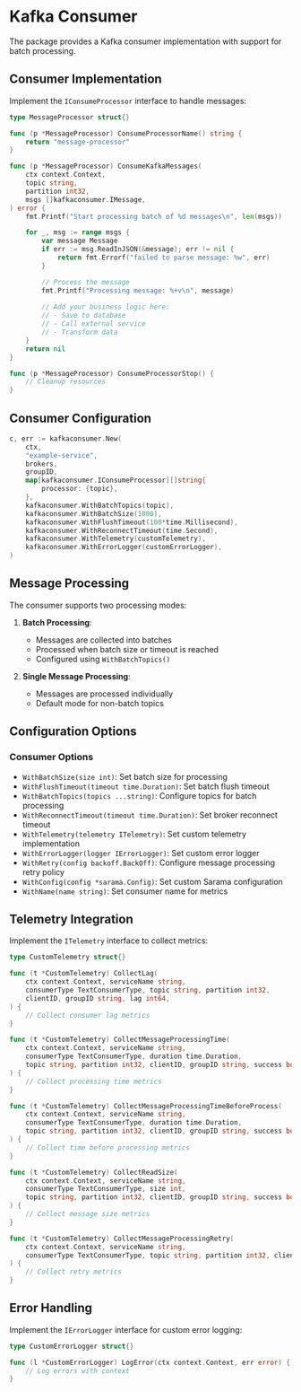 # Kafka Consumer

The package provides a Kafka consumer implementation with support for batch processing.

## Consumer Implementation

Implement the `IConsumeProcessor` interface to handle messages:

```go
type MessageProcessor struct{}

func (p *MessageProcessor) ConsumeProcessorName() string {
    return "message-processor"
}

func (p *MessageProcessor) ConsumeKafkaMessages(
    ctx context.Context,
    topic string,
    partition int32,
    msgs []kafkaconsumer.IMessage,
) error {
    fmt.Printf("Start processing batch of %d messages\n", len(msgs))

    for _, msg := range msgs {
        var message Message
        if err := msg.ReadInJSON(&message); err != nil {
            return fmt.Errorf("failed to parse message: %w", err)
        }

        // Process the message
        fmt.Printf("Processing message: %+v\n", message)
        
        // Add your business logic here:
        // - Save to database
        // - Call external service
        // - Transform data
    }
    return nil
}

func (p *MessageProcessor) ConsumeProcessorStop() {
    // Cleanup resources
}
```

## Consumer Configuration

```go
c, err := kafkaconsumer.New(
    ctx,
    "example-service",
    brokers,
    groupID,
    map[kafkaconsumer.IConsumeProcessor][]string{
        processor: {topic},
    },
    kafkaconsumer.WithBatchTopics(topic),
    kafkaconsumer.WithBatchSize(1000),
    kafkaconsumer.WithFlushTimeout(100*time.Millisecond),
    kafkaconsumer.WithReconnectTimeout(time.Second),
    kafkaconsumer.WithTelemetry(customTelemetry),
    kafkaconsumer.WithErrorLogger(customErrorLogger),
)
```

## Message Processing

The consumer supports two processing modes:

1. **Batch Processing**:
   - Messages are collected into batches
   - Processed when batch size or timeout is reached
   - Configured using `WithBatchTopics()`

2. **Single Message Processing**:
   - Messages are processed individually
   - Default mode for non-batch topics

## Configuration Options

### Consumer Options

- `WithBatchSize(size int)`: Set batch size for processing
- `WithFlushTimeout(timeout time.Duration)`: Set batch flush timeout
- `WithBatchTopics(topics ...string)`: Configure topics for batch processing
- `WithReconnectTimeout(timeout time.Duration)`: Set broker reconnect timeout
- `WithTelemetry(telemetry ITelemetry)`: Set custom telemetry implementation
- `WithErrorLogger(logger IErrorLogger)`: Set custom error logger
- `WithRetry(config backoff.BackOff)`: Configure message processing retry policy
- `WithConfig(config *sarama.Config)`: Set custom Sarama configuration
- `WithName(name string)`: Set consumer name for metrics

## Telemetry Integration

Implement the `ITelemetry` interface to collect metrics:

```go
type CustomTelemetry struct{}

func (t *CustomTelemetry) CollectLag(
    ctx context.Context, serviceName string,
    consumerType TextConsumerType, topic string, partition int32,
    clientID, groupID string, lag int64,
) {
    // Collect consumer lag metrics
}

func (t *CustomTelemetry) CollectMessageProcessingTime(
    ctx context.Context, serviceName string,
    consumerType TextConsumerType, duration time.Duration,
    topic string, partition int32, clientID, groupID string, success bool,
) {
    // Collect processing time metrics
}

func (t *CustomTelemetry) CollectMessageProcessingTimeBeforeProcess(
    ctx context.Context, serviceName string,
    consumerType TextConsumerType, duration time.Duration,
    topic string, partition int32, clientID, groupID string, success bool,
) {
    // Collect time before processing metrics
}

func (t *CustomTelemetry) CollectReadSize(
    ctx context.Context, serviceName string,
    consumerType TextConsumerType, size int,
    topic string, partition int32, clientID, groupID string, success bool,
) {
    // Collect message size metrics
}

func (t *CustomTelemetry) CollectMessageProcessingRetry(
    ctx context.Context, serviceName string,
    consumerType TextConsumerType, topic string, partition int32, clientID, groupID string,
) {
    // Collect retry metrics
}
```

## Error Handling

Implement the `IErrorLogger` interface for custom error logging:

```go
type CustomErrorLogger struct{}

func (l *CustomErrorLogger) LogError(ctx context.Context, err error) {
    // Log errors with context
}
